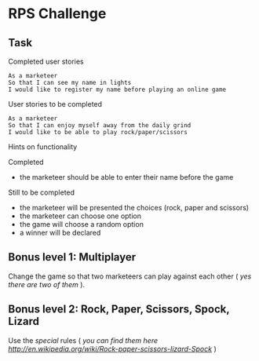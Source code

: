 # RPS Challenge

Task
----

Completed user stories

```
As a marketeer
So that I can see my name in lights
I would like to register my name before playing an online game
```

User stories to be completed

```
As a marketeer
So that I can enjoy myself away from the daily grind
I would like to be able to play rock/paper/scissors
```

Hints on functionality

Completed
- the marketeer should be able to enter their name before the game

Still to be completed
- the marketeer will be presented the choices (rock, paper and scissors)
- the marketeer can choose one option
- the game will choose a random option
- a winner will be declared

## Bonus level 1: Multiplayer

Change the game so that two marketeers can play against each other ( _yes there are two of them_ ).

## Bonus level 2: Rock, Paper, Scissors, Spock, Lizard

Use the _special_ rules ( _you can find them here http://en.wikipedia.org/wiki/Rock-paper-scissors-lizard-Spock_ )

